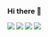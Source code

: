 ### Hi there 👋
 ![](http://github-profile-summary-cards.vercel.app/api/cards/profile-details?username=caltistals&theme=default) 
 ![](http://github-profile-summary-cards.vercel.app/api/cards/repos-per-language?username=caltistals&theme=default) 
 ![](http://github-profile-summary-cards.vercel.app/api/cards/most-commit-language?username=caltistals&theme=default) 
 ![](http://github-profile-summary-cards.vercel.app/api/cards/stats?username=caltistals&theme=default) 
<!--
**caltistals/caltistals** is a ✨ _special_ ✨ repository because its `README.md` (this file) appears on your GitHub profile.

Here are some ideas to get you started:

- 🔭 I’m currently working on ...
- 🌱 I’m currently learning ...
- 👯 I’m looking to collaborate on ...
- 🤔 I’m looking for help with ...
- 💬 Ask me about ...
- 📫 How to reach me: ...
- 😄 Pronouns: ...
- ⚡ Fun fact: ...
-->
